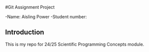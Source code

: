 #Git Assignment Project 

-Name: Aisling Power 
-Student number: 

## Introduction 

This is my repo for 24/25 Scientific Programming Concepts module. 
